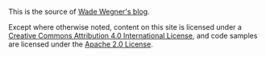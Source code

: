 This is the source of [Wade Wegner's blog](http://www.wadewegner.com/).

Except where otherwise noted, content on this site is licensed under a [Creative Commons Attribution 4.0 International License](http://creativecommons.org/licenses/by/4.0/deed.en_US), and code samples are licensed under the [Apache 2.0 License](http://www.apache.org/licenses/LICENSE-2.0).